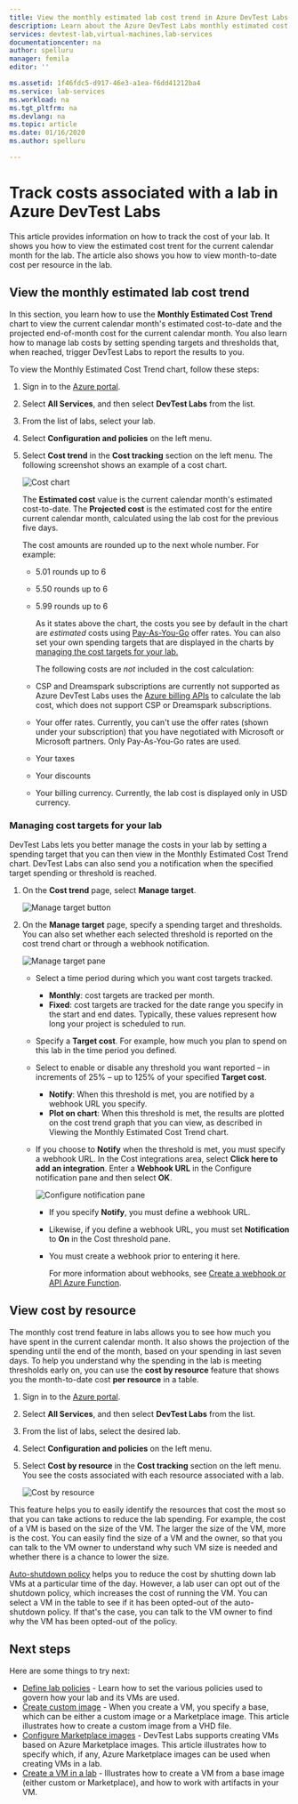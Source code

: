 ```yaml
---
title: View the monthly estimated lab cost trend in Azure DevTest Labs
description: Learn about the Azure DevTest Labs monthly estimated cost trend chart.
services: devtest-lab,virtual-machines,lab-services
documentationcenter: na
author: spelluru
manager: femila
editor: ''

ms.assetid: 1f46fdc5-d917-46e3-a1ea-f6dd41212ba4
ms.service: lab-services
ms.workload: na
ms.tgt_pltfrm: na
ms.devlang: na
ms.topic: article
ms.date: 01/16/2020
ms.author: spelluru

---
```


# Track costs associated with a lab in Azure DevTest Labs
This article provides information on how to track the cost of your lab. It shows you how to view the estimated cost trent for the current calendar month for the lab. The article also shows you how to view month-to-date cost per resource in the lab.

## View the monthly estimated lab cost trend 
In this section, you learn how to use the **Monthly Estimated Cost Trend** chart to view the current calendar month's estimated cost-to-date and the projected end-of-month cost for the current calendar month. You also learn how to manage lab costs by setting spending targets and thresholds that, when reached, trigger DevTest Labs to report the results to you.

To view the Monthly Estimated Cost Trend chart, follow these steps: 

1. Sign in to the [Azure portal](https://portal.azure.com).
2. Select **All Services**, and then select **DevTest Labs** from the list.
3. From the list of labs, select your lab.  
4. Select **Configuration and policies** on the left menu.  
4. Select **Cost trend** in the **Cost tracking** section on the left menu. The following screenshot shows an example of a cost chart. 
   
    ![Cost chart](./media/devtest-lab-configure-cost-management/graph.png)

    The **Estimated cost** value is the current calendar month's estimated cost-to-date. The **Projected cost** is the estimated cost for the entire current calendar month, calculated using the lab cost for the previous five days.

    The cost amounts are rounded up to the next whole number. For example: 

   * 5.01 rounds up to 6 
   * 5.50 rounds up to 6
   * 5.99 rounds up to 6

     As it states above the chart, the costs you see by default in the chart are *estimated* costs using [Pay-As-You-Go](https://azure.microsoft.com/offers/ms-azr-0003p/) offer rates. You can also set your own spending targets that are displayed in the charts by [managing the cost targets for your lab.](#managing-cost-targets-for-your-lab)

     The following costs are *not* included in the cost calculation:

   * CSP and Dreamspark subscriptions are currently not supported as Azure DevTest Labs uses the [Azure billing APIs](../cost-management-billing/manage/usage-rate-card-overview.md) to calculate the lab cost, which does not support CSP or Dreamspark subscriptions.
   * Your offer rates. Currently, you can't use the offer rates (shown under your subscription) that you have negotiated with Microsoft or Microsoft partners. Only Pay-As-You-Go rates are used.
   * Your taxes
   * Your discounts
   * Your billing currency. Currently, the lab cost is displayed only in USD currency.

### Managing cost targets for your lab
DevTest Labs lets you better manage the costs in  your lab by setting a spending target that you can then view in the Monthly Estimated Cost Trend chart. DevTest Labs can also send you a notification when the specified target spending or threshold is reached. 

1. On the **Cost trend** page, select **Manage target**.

    ![Manage target button](./media/devtest-lab-configure-cost-management/cost-trend-manage-target.png)
2. On the **Manage target** page, specify a spending target and thresholds. You can also set whether each selected threshold is reported on the cost trend chart or through a webhook notification.

    ![Manage target pane](./media/devtest-lab-configure-cost-management/cost-trend-manage-target-pane.png)

   - Select a time period during which you want cost targets tracked.
      - **Monthly**: cost targets are tracked per month.
      - **Fixed**: cost targets are tracked for the date range you specify in the start and end dates. Typically, these values represent how long your project is scheduled to run.
   - Specify a **Target cost**. For example, how much you plan to spend on this lab in the time period you defined.
   - Select to enable or disable any threshold you want reported – in increments of 25% – up to 125% of your specified **Target cost**.
      - **Notify**: When this threshold is met, you are notified by a webhook URL you specify.
      - **Plot on chart**: When this threshold is met, the results are plotted on the cost trend graph that you can view, as described in Viewing the Monthly Estimated Cost Trend chart.
   - If you choose to **Notify** when the threshold is met, you must specify a webhook URL. In the Cost integrations area, select **Click here to add an integration**. Enter a **Webhook URL** in the Configure notification pane and then select **OK**.

       ![Configure notification pane](./media/devtest-lab-configure-cost-management/configure-notification.png)

     - If you specify **Notify**, you must define a webhook URL.
     - Likewise, if you define a webhook URL, you must set **Notification** to **On** in the Cost threshold pane.
     - You must create a webhook prior to entering it here.  

       For more information about webhooks, see [Create a webhook or API Azure Function](../azure-functions/functions-create-a-web-hook-or-api-function.md). 

## View cost by resource 
The monthly cost trend feature in labs allows you to see how much you have spent in the current calendar month. It also shows the projection of the spending until the end of the month, based on your spending in last seven days. To help you understand why the spending in the lab is meeting thresholds early on, you can use the **cost by resource** feature that shows you the month-to-date cost **per resource** in a table.

1. Sign in to the [Azure portal](https://portal.azure.com).
2. Select **All Services**, and then select **DevTest Labs** from the list.
3. From the list of labs, select the desired lab.  
4. Select **Configuration and policies** on the left menu.
5. Select **Cost by resource** in the **Cost tracking** section on the left menu. You see the costs associated with each resource associated with a lab. 

    ![Cost by resource](./media/devtest-lab-configure-cost-management/cost-by-resource.png)

This feature helps you to easily identify the resources that cost the most so that you can take actions to reduce the lab spending. For example, the cost of a VM is based on the size of the VM. The larger the size of the VM, more is the cost. You can easily find the size of a VM and the owner, so that you can talk to the VM owner to understand why such VM size is needed and whether there is a chance to lower the size.

[Auto-shutdown policy](devtest-lab-set-lab-policy.md?#set-auto-shutdown-policy) helps you to reduce the cost by shutting down lab VMs at a particular time of the day. However, a lab user can opt out of the shutdown policy, which increases the cost of running the VM. You can select a VM in the table to see if it has been opted-out of the auto-shutdown policy. If that's the case, you can talk to the VM owner to find why the VM has been opted-out of the policy.
 
## Next steps
Here are some things to try next:

* [Define lab policies](devtest-lab-set-lab-policy.md) - Learn how to set the various policies used to govern how your lab and its VMs are used. 
* [Create custom image](devtest-lab-create-template.md) - When you create a VM, you specify a base, which can be either a custom image or a Marketplace image. This article illustrates
  how to create a custom image from a VHD file.
* [Configure Marketplace images](devtest-lab-configure-marketplace-images.md) - DevTest Labs supports creating VMs based on Azure Marketplace images. This article
  illustrates how to specify which, if any, Azure Marketplace images can be used when creating VMs in a lab.
* [Create a VM in a lab](devtest-lab-add-vm.md) - Illustrates how to create a VM from a base image (either custom or Marketplace), and how to work with
  artifacts in your VM.

